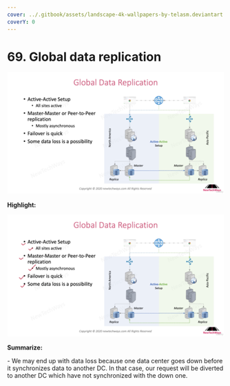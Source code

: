 ```yaml
---
cover: ../.gitbook/assets/landscape-4k-wallpapers-by-telasm.deviantart.com (9).jpg
coverY: 0
---
```


# 69. Global data replication

![](<../.gitbook/assets/Active-Active Setup.png>)

**Highlight:**

![](<../.gitbook/assets/Active-Active Setup (1).png>)

**Summarize:**

\- We may end up with data loss because one data center goes down before it synchronizes data to another DC. In that case, our request will be diverted to another DC which have not synchronized with the down one.
